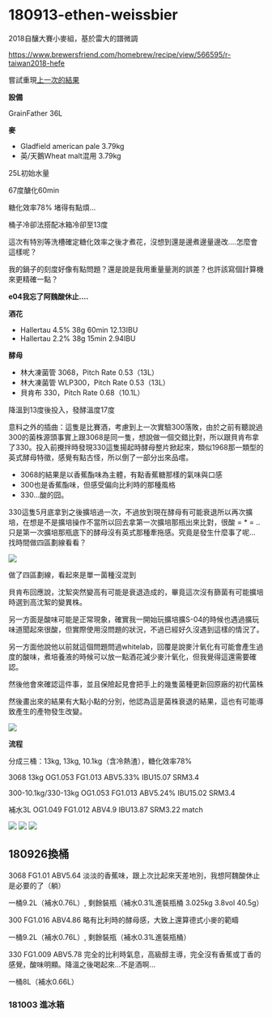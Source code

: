 # 180913-ethen-weissbier

2018自釀大賽小麥組，基於雷大的譜微調

https://www.brewersfriend.com/homebrew/recipe/view/566595/r-taiwan2018-hefe

嘗試重現[上一次的結果](https://github.com/sakura26/ethanol/blob/master/brewingHistory/180413-ethen-rayhefeweizen.md)

**設備**

GrainFather 36L

**麥**

* Gladfield american pale 3.79kg
* 英/天鵝Wheat malt混用 3.79kg

25L初始水量

67度醣化60min

糖化效率78% 堵得有點煩...

桶子冷卻法搭配冰箱冷卻至13度

這次有特別等洗槽確定糖化效率之後才煮花，沒想到還是邊煮邊量邊改....怎麼會這樣呢？

我的鍋子的刻度好像有點問題？還是說是我用重量量測的誤差？也許該寫個計算機來更精確一點？

**e04我忘了阿魏酸休止....**

**酒花**

* Hallertau 4.5% 38g 60min 12.13IBU
* Hallertau 2.2% 38g 15min 2.94IBU

**酵母**
 
* 林大凍菌管 3068，Pitch Rate 0.53（13L）
* 林大凍菌管 WLP300，Pitch Rate 0.53（13L）
* 貝肯布 330，Pitch Rate 0.68（10.1L）

降溫到13度後投入，發酵溫度17度

意料之外的插曲：這隻是比賽酒，考慮到上一次實驗300落敗，由於之前有聽說過300的菌株源頭事實上跟3068是同一隻，想說做一個交錯比對，所以跟貝肯布拿了330。投入前攪拌時發現330這隻揚起時酵母整片掀起來，類似1968那一類型的英式酵母特徵，感覺有點古怪，所以倒了一部分出來品嚐。

* 3068的結果是以香蕉酯味為主體，有點香蕉糖那樣的氣味與口感
* 300也是香蕉酯味，但感受偏向比利時的那種風格
* 330...酸的囧。

330這隻5月底拿到之後擴培過一次，不過放到現在酵母有可能衰退所以再次擴培，在想是不是擴培操作不當所以回去拿第一次擴培那瓶出來比對，很酸 = * = .. 只是第一次擴培那瓶底下的酵母沒有英式那種牽拖感。究竟是發生什麼事了呢... 找時間做四區劃線看看？

![](../img/test147.jpg)

做了四區劃線，看起來是單一菌種沒混到

貝肯布回應說，沈絮突然變高有可能是衰退造成的，畢竟這次沒有篩菌有可能擴培時選到高沈絮的變異株。

另一方面是酸味可能是正常現象，確實我一開始玩擴培擴S-04的時候也遇過擴玩味道聞起來很酸，但實際使用沒問題的狀況，不過已經好久沒遇到這樣的情況了。

另一方面他說他以前就這個問題問過whitelab，回覆是說麥汁氧化有可能會產生過度的酸味，煮培養液的時候可以放一點酒花減少麥汁氧化，但我覺得這還需要確認。

然後他會來確認這件事，並且保險起見會把手上的幾隻菌種更新回原廠的初代菌株

然後畫出來的結果有大點小點的分別，他認為這是菌株衰退的結果，這也有可能導致產生的產物發生改變。

![](../img/test148.jpg)

**流程**

分成三桶：13kg, 13kg, 10.1kg（含冷熱渣），糖化效率78%

3068 13kg OG1.053 FG1.013 ABV5.33% IBU15.07 SRM3.4

300-10.1kg/330-13kg OG1.053 FG1.013 ABV5.24% IBU15.02 SRM3.4

補水3L OG1.049 FG1.012 ABV4.9 IBU13.87 SRM3.22 match

![](../img/test144.png)
![](../img/test145.png)
![](../img/test146.png)

## 180926換桶

3068 FG1.01 ABV5.64 淡淡的香蕉味，跟上次比起來天差地別，我想阿魏酸休止是必要的了（躺）

一桶9.2L（補水0.76L）, 剩餘裝瓶（補水0.31L進裝瓶桶 3.025kg 3.8vol 40.5g）

300 FG1.016 ABV4.86 略有比利時的酵母感，大致上還算德式小麥的範疇

一桶9.2L（補水0.76L）, 剩餘裝瓶（補水0.31L進裝瓶桶）

330 FG1.009 ABV5.78 完全的比利時氣息，高級醇主導，完全沒有香蕉或丁香的感覺，酸味明顯。降溫之後喝起來...不是酒啊...

一桶8L（補水0.66L）

### 181003 進冰箱
